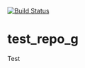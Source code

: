 [![Build Status](https://travis-ci.com/PiniGiovanni/test_repo_g.svg?branch=develop)](https://travis-ci.com/PiniGiovanni/test_repo_g)

# test_repo_g

Test 

